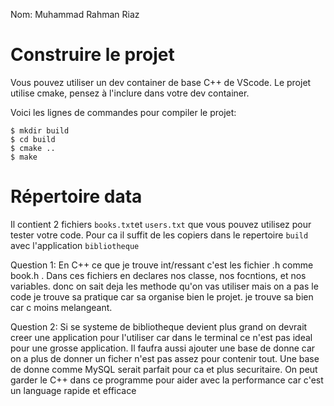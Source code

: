 Nom: Muhammad Rahman Riaz

# Construire le projet
Vous pouvez utiliser un dev container de base C++ de VScode.
Le projet utilise cmake, pensez à l'inclure dans votre dev container.

Voici les lignes de commandes pour compiler le projet:
```
$ mkdir build
$ cd build
$ cmake ..
$ make
```

# Répertoire data

Il contient 2 fichiers `books.txt`et `users.txt` que vous pouvez utilisez pour tester votre code.
Pour ca il suffit de les copiers dans le repertoire `build` avec l'application `bibliotheque`

Question 1: En C++ ce que je trouve int/ressant c'est les fichier .h comme book.h . Dans ces fichiers en declares nos classe, nos focntions, et nos variables. donc on sait deja les methode qu'on vas utiliser mais on a pas le code je trouve sa pratique car sa organise bien le projet. je trouve sa bien car c moins melangeant.

Question 2: Si se systeme de bibliotheque devient plus grand on devrait creer une application pour l'utiliser car dans le terminal ce n'est pas ideal pour une grosse application. Il faufra aussi ajouter une base de donne car on a plus de donner un ficher n'est pas assez pour contenir tout. Une base de donne comme MySQL serait parfait pour ca et plus securitaire. On peut garder le C++ dans ce programme pour aider avec la performance car c'est un language rapide et efficace